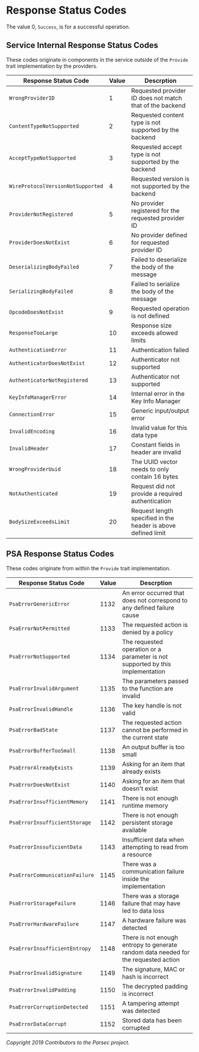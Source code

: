 # Response Status Codes

The value 0, `Success`, is for a successful operation.

## Service Internal Response Status Codes

These codes originate in components in the service outside of the `Provide` trait implementation by
the providers.

| Response Status Code              | Value | Descrption                                                    |
|-----------------------------------|-------|---------------------------------------------------------------|
| `WrongProviderID`                 | 1     | Requested provider ID does not match that of the backend      |
| `ContentTypeNotSupported`         | 2     | Requested content type is not supported by the backend        |
| `AcceptTypeNotSupported`          | 3     | Requested accept type is not supported by the backend         |
| `WireProtocolVersionNotSupported` | 4     | Requested version is not supported by the backend             |
| `ProviderNotRegistered`           | 5     | No provider registered for the requested provider ID          |
| `ProviderDoesNotExist`            | 6     | No provider defined for requested provider ID                 |
| `DeserializingBodyFailed`         | 7     | Failed to deserialize the body of the message                 |
| `SerializingBodyFailed`           | 8     | Failed to serialize the body of the message                   |
| `OpcodeDoesNotExist`              | 9     | Requested operation is not defined                            |
| `ResponseTooLarge`                | 10    | Response size exceeds allowed limits                          |
| `AuthenticationError`             | 11    | Authentication failed                                         |
| `AuthenticatorDoesNotExist`       | 12    | Authenticator not supported                                   |
| `AuthenticatorNotRegistered`      | 13    | Authenticator not supported                                   |
| `KeyInfoManagerError`             | 14    | Internal error in the Key Info Manager                        |
| `ConnectionError`                 | 15    | Generic input/output error                                    |
| `InvalidEncoding`                 | 16    | Invalid value for this data type                              |
| `InvalidHeader`                   | 17    | Constant fields in header are invalid                         |
| `WrongProviderUuid`               | 18    | The UUID vector needs to only contain 16 bytes                |
| `NotAuthenticated`                | 19    | Request did not provide a required authentication             |
| `BodySizeExceedsLimit`            | 20    | Request length specified in the header is above defined limit |

## PSA Response Status Codes

These codes originate from within the `Provide` trait implementation.

| Response Status Code           | Value | Descrption                                                                          |
|--------------------------------|-------|-------------------------------------------------------------------------------------|
| `PsaErrorGenericError`         | 1132  | An error occurred that does not correspond to any defined failure cause             |
| `PsaErrorNotPermitted`         | 1133  | The requested action is denied by a policy                                          |
| `PsaErrorNotSupported`         | 1134  | The requested operation or a parameter is not supported by this implementation      |
| `PsaErrorInvalidArgument`      | 1135  | The parameters passed to the function are invalid                                   |
| `PsaErrorInvalidHandle`        | 1136  | The key handle is not valid                                                         |
| `PsaErrorBadState`             | 1137  | The requested action cannot be performed in the current state                       |
| `PsaErrorBufferTooSmall`       | 1138  | An output buffer is too small                                                       |
| `PsaErrorAlreadyExists`        | 1139  | Asking for an item that already exists                                              |
| `PsaErrorDoesNotExist`         | 1140  | Asking for an item that doesn't exist                                               |
| `PsaErrorInsufficientMemory`   | 1141  | There is not enough runtime memory                                                  |
| `PsaErrorInsufficientStorage`  | 1142  | There is not enough persistent storage available                                    |
| `PsaErrorInssuficientData`     | 1143  | Insufficient data when attempting to read from a resource                           |
| `PsaErrorCommunicationFailure` | 1145  | There was a communication failure inside the implementation                         |
| `PsaErrorStorageFailure`       | 1146  | There was a storage failure that may have led to data loss                          |
| `PsaErrorHardwareFailure`      | 1147  | A hardware failure was detected                                                     |
| `PsaErrorInsufficientEntropy`  | 1148  | There is not enough entropy to generate random data needed for the requested action |
| `PsaErrorInvalidSignature`     | 1149  | The signature, MAC or hash is incorrect                                             |
| `PsaErrorInvalidPadding`       | 1150  | The decrypted padding is incorrect                                                  |
| `PsaErrorCorruptionDetected`   | 1151  | A tampering attempt was detected                                                    |
| `PsaErrorDataCorrupt`          | 1152  | Stored data has been corrupted                                                      |

*Copyright 2019 Contributors to the Parsec project.*
